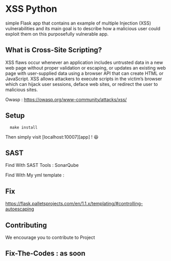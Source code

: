 # XSS Python

simple Flask app that contains an example of multiple Injection (XSS) vulnerabilities and its main goal is to describe how a malicious user could exploit them on this purposefully vulnerable app.

## What is Cross-Site Scripting?

XSS flaws occur whenever an application includes untrusted data in a new web page without proper validation or escaping, or updates an existing web page with user-supplied data using a browser API that can create HTML or JavaScript. XSS allows attackers to execute scripts in the victim’s browser which can hijack user sessions, deface web sites, or redirect the user to malicious sites.

Owasp : https://owasp.org/www-community/attacks/xss/


## Setup


      make install


Then simply visit [localhost:10007][app] ! 😆


## SAST

Find With SAST Tools : SonarQube 


Find With My yml template : 

## Fix 

https://flask.palletsprojects.com/en/1.1.x/templating/#controlling-autoescaping
   
## Contributing 

We encourage you to contribute to Project 

## Fix-The-Codes : as soon 


      

